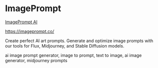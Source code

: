 # ImagePrompt


[ImagePrompt AI](https://imageprompt.co)


https://imageprompt.co/

Create perfect AI art prompts. Generate and optimize image prompts with our tools for Flux, Midjourney, and Stable Diffusion models.

ai image prompt generator, image to prompt, text to image, ai image generator, midjourney prompts
